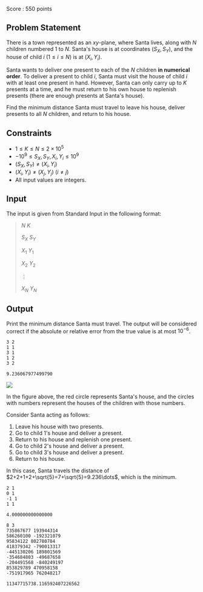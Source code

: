 Score : $550$ points

## Problem Statement

There is a town represented as an $xy$-plane, where Santa lives, along with $N$ children numbered $1$ to $N$.
Santa's house is at coordinates $(S_X,S_Y)$, and the house of child $i\ (1\leq i\leq N)$ is at $(X_i,Y_i)$.

Santa wants to deliver one present to each of the $N$ children **in numerical order**.
To deliver a present to child $i$, Santa must visit the house of child $i$ with at least one present in hand.
However, Santa can only carry up to $K$ presents at a time, and he must return to his own house to replenish presents (there are enough presents at Santa's house).

Find the minimum distance Santa must travel to leave his house, deliver presents to all $N$ children, and return to his house.

## Constraints

- $1\leq K\leq N \leq 2\times 10^5$
- $-10^9\leq S_X,S_Y,X_i,Y_i \leq 10^9$
- $(S_X,S_Y)\neq (X_i,Y_i)$
- $(X_i,Y_i)\neq (X_j,Y_j)\ (i\neq j)$
- All input values are integers.

## Input

The input is given from Standard Input in the following format:

> $N$ $K$
> 
> $S_X$ $S_Y$
> 
> $X_1$ $Y_1$
> 
> $X_2$ $Y_2$
> 
> $\vdots$
> 
> $X_N$ $Y_N$

## Output

Print the minimum distance Santa must travel.
The output will be considered correct if the absolute or relative error from the true value is at most $10^{ - 6}$.

```input1
3 2
1 1
3 1
1 2
3 2
```

```output1
9.236067977499790
```

![](https://img.atcoder.jp/abc334/3c258c2a4866ff2c01dbcdbdfebb4111.png)

In the figure above, the red circle represents Santa's house, and the circles with numbers represent the houses of the children with those numbers.

Consider Santa acting as follows:

1. Leave his house with two presents.
2. Go to child $1$'s house and deliver a present.
3. Return to his house and replenish one present.
4. Go to child $2$'s house and deliver a present.
5. Go to child $3$'s house and deliver a present.
6. Return to his house.

In this case, Santa travels the distance of $2+2+1+2+\sqrt{5}=7+\sqrt{5}=9.236\dots$, which is the minimum.

```input2
2 1
0 1
-1 1
1 1
```

```output2
4.000000000000000
```

```input3
8 3
735867677 193944314
586260100 -192321079
95834122 802780784
418379342 -790013317
-445130206 189801569
-354684803 -49687658
-204491568 -840249197
853829789 470958158
-751917965 762048217
```

```output3
11347715738.116592407226562
```